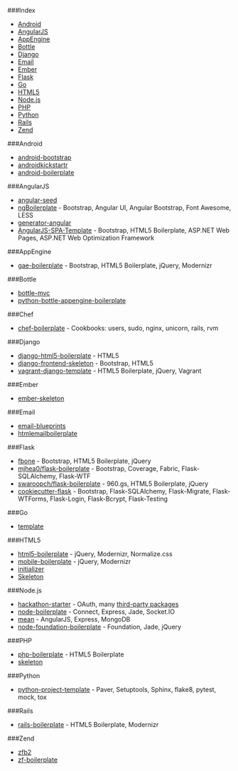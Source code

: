 ###Index
* [Android](#android)
* [AngularJS](#angularjs)
* [AppEngine](#appengine)
* [Bottle](#bottle)
* [Django](#django)
* [Email](#email)
* [Ember](#ember)
* [Flask](#flask)
* [Go](#go)
* [HTML5](#html5)
* [Node.js](#node.js)
* [PHP](#php)
* [Python](#python)
* [Rails](#rails)
* [Zend](#zend)


###Android
* [android-bootstrap](https://github.com/AndroidBootstrap/android-bootstrap)
* [androidkickstartr](https://github.com/e-biz/androidkickstartr/)
* [android-boilerplate](https://github.com/workingBen/android-boilerplate)


###AngularJS
* [angular-seed](https://github.com/angular/angular-seed)
* [ngBoilerplate](https://github.com/ngbp/ngbp) - Bootstrap, Angular UI, Angular Bootstrap, Font Awesome, LESS
* [generator-angular](https://github.com/yeoman/generator-angular) 
* [AngularJS-SPA-Template](https://github.com/kriasoft/AngularJS-SPA-Template) - Bootstrap, HTML5 Boilerplate, ASP.NET Web Pages, ASP.NET Web Optimization Framework


###AppEngine
* [gae-boilerplate](https://github.com/coto/gae-boilerplate) - Bootstrap, HTML5 Boilerplate, jQuery, Modernizr


###Bottle
* [bottle-mvc](https://github.com/salimane/bottle-mvc) 
* [python-bottle-appengine-boilerplate](https://github.com/ranzwertig/python-bottle-appengine-boilerplate)


###Chef
* [chef-boilerplate](https://github.com/gilles/chef-boilerplate) - Cookbooks: users, sudo, nginx, unicorn, rails, rvm


###Django
* [django-html5-boilerplate](https://github.com/mike360/django-html5-boilerplate) - HTML5
* [django-frontend-skeleton](https://github.com/jonfaustman/django-frontend-skeleton) - Bootstrap, HTML5
* [vagrant-django-template](https://github.com/torchbox/vagrant-django-template) - HTML5 Boilerplate, jQuery, Vagrant


###Ember
* [ember-skeleton](https://github.com/zigomir/ember-skeleton)


###Email
* [email-blueprints](https://github.com/mailchimp/Email-Blueprints)
* [htmlemailboilerplate](http://htmlemailboilerplate.com/)


###Flask
* [fbone](https://github.com/imwilsonxu/fbone) - Bootstrap, HTML5 Boilerplate, jQuery
* [mjhea0/flask-boilerplate](https://github.com/mjhea0/flask-boilerplate) - Bootstrap, Coverage, Fabric, Flask-SQLAlchemy, Flask-WTF
* [swaroopch/flask-boilerplate](https://github.com/swaroopch/flask-boilerplate) - 960.gs, HTML5 Boilerplate, jQuery
* [cookiecutter-flask](https://github.com/sloria/cookiecutter-flask) - Bootstrap, Flask-SQLAlchemy, Flask-Migrate, Flask-WTForms, Flask-Login, Flask-Bcrypt, Flask-Testing


###Go
* [template](https://github.com/gophertown/template)


###HTML5
* [html5-boilerplate](https://github.com/h5bp/html5-boilerplate/) - jQuery, Modernizr, Normalize.css
* [mobile-boilerplate](https://github.com/h5bp/mobile-boilerplate) - jQuery, Modernizr
* [initializer](https://github.com/verekia/initializr)
* [Skeleton](https://github.com/dhg/Skeleton/)


###Node.js
* [hackathon-starter](https://github.com/sahat/hackathon-starter) - OAuth, many [third-party packages](https://github.com/sahat/hackathon-starter#list-of-packages)
* [node-boilerplate](https://github.com/robrighter/node-boilerplate) - Connect, Express, Jade, Socket.IO
* [mean](https://github.com/linnovate/mean/) - AngularJS, Express, MongoDB
* [node-foundation-boilerplate](https://github.com/huffpostlabs/node-foundation-boilerplate) - Foundation, Jade, jQuery


###PHP
* [php-boilerplate](https://github.com/cgunther/php-boilerplate) - HTML5 Boilerplate
* [skeleton](http://russellbishop.co.uk/skeleton/)


###Python
* [python-project-template](https://github.com/seanfisk/python-project-template) - Paver, Setuptools, Sphinx, flake8, pytest, mock, tox


###Rails
* [rails-boilerplate](https://github.com/khelben/rails-boilerplate) - HTML5 Boilerplate, Modernizr


###Zend
* [zfb2](https://github.com/michael-romer/zfb2)
* [zf-boilerplate](https://github.com/michael-romer/zf-boilerplate)